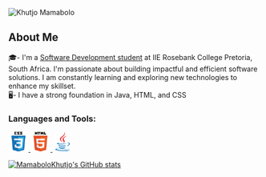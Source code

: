 ![Khutjo Mamabolo](https://github.com/user-attachments/assets/771f4de8-79cd-4769-bc39-9a686c30b786)


## About Me
🎓- I'm a [Software Development student](https://www.rosebankcollege.co.za/qualifications/iie-diploma-in-it-in-software-development/) at IIE Rosebank College Pretoria, South Africa. I'm passionate about building impactful and efficient software solutions. I am constantly learning and exploring new technologies to enhance my skillset.<br>
🖥️- I have a strong foundation in Java, HTML, and CSS

<h3 align="left">Languages and Tools:</h3>
<p align="left"> <a href="https://www.w3schools.com/css/" target="_blank" rel="noreferrer"> <img src="https://raw.githubusercontent.com/devicons/devicon/master/icons/css3/css3-original-wordmark.svg" alt="css3" width="40" height="40"/> </a> <a href="https://www.w3.org/html/" target="_blank" rel="noreferrer"> <img src="https://raw.githubusercontent.com/devicons/devicon/master/icons/html5/html5-original-wordmark.svg" alt="html5" width="40" height="40"/> </a> <a href="https://www.java.com" target="_blank" rel="noreferrer"> <img src="https://raw.githubusercontent.com/devicons/devicon/master/icons/java/java-original.svg" alt="java" width="40" height="40"/> </a> </p>

[![MamaboloKhutjo's GitHub stats](https://github-readme-stats.vercel.app/api?username=MamaboloKhutjo&show_icons=true&theme=chartreuse-dark)](https://github.com/anuraghazra/github-readme-stats)


